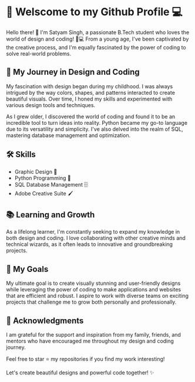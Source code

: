 # 🎨 Welscome to my Github Profile 💻


Hello there! 👋 I'm Satyam Singh, a passionate B.Tech student who loves the world of design and coding! 🎨💻 From a young age, I've been captivated by the creative process, and I'm equally fascinated by the power of coding to solve real-world problems.

## 🌟 My Journey in Design and Coding

My fascination with design began during my childhood. I was always intrigued by the way colors, shapes, and patterns interacted to create beautiful visuals. Over time, I honed my skills and experimented with various design tools and techniques.

As I grew older, I discovered the world of coding and found it to be an incredible tool to turn ideas into reality. Python became my go-to language due to its versatility and simplicity. I've also delved into the realm of SQL, mastering database management and optimization.

## 🛠️ Skills

- Graphic Design 🎨
- Python Programming 🐍
- SQL Database Management 🗄️
- Adobe Creative Suite 🖌️

## 📚 Learning and Growth

As a lifelong learner, I'm constantly seeking to expand my knowledge in both design and coding. I love collaborating with other creative minds and technical wizards, as it often leads to innovative and groundbreaking projects.

## 🚀 My Goals

My ultimate goal is to create visually stunning and user-friendly designs while leveraging the power of coding to make applications and websites that are efficient and robust. I aspire to work with diverse teams on exciting projects that challenge me to grow both personally and professionally.

## 🙏 Acknowledgments

I am grateful for the support and inspiration from my family, friends, and mentors who have encouraged me throughout my design and coding journey.

Feel free to star ⭐️ my repositories if you find my work interesting!

Let's create beautiful designs and powerful code together! ✨
